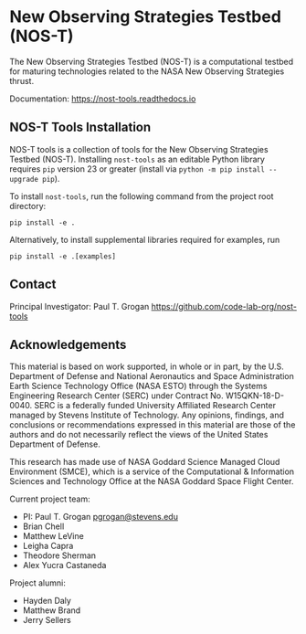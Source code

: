 # New Observing Strategies Testbed (NOS-T)

The New Observing Strategies Testbed (NOS-T) is a computational testbed for
maturing technologies related to the NASA New Observing Strategies thrust.

Documentation: https://nost-tools.readthedocs.io

## NOS-T Tools Installation

NOS-T tools is a collection of tools for the New Observing Strategies Testbed
(NOS-T). Installing `nost-tools` as an editable Python library requires `pip`
version 23 or greater (install via `python -m pip install --upgrade pip`).

To install `nost-tools`, run the following command from the project root
directory:

```
pip install -e .
```

Alternatively, to install supplemental libraries required for examples, run

```
pip install -e .[examples]
```

## Contact

Principal Investigator: Paul T. Grogan <https://github.com/code-lab-org/nost-tools>

## Acknowledgements

This material is based on work supported, in whole or in part, by the U.S.
Department of Defense and National Aeronautics and Space Administration Earth
Science Technology Office (NASA ESTO) through the Systems Engineering Research
Center (SERC) under Contract No. W15QKN-18-D-0040. SERC is a federally funded
University Affiliated Research Center managed by Stevens Institute of
Technology. Any opinions, findings, and conclusions or recommendations
expressed in this material are those of the authors and do not necessarily
reflect the views of the United States Department of Defense.

This research has made use of NASA Goddard Science Managed Cloud Environment (SMCE), which is a service of the Computational & Information Sciences and Technology Office at the NASA Goddard Space Flight Center.

Current project team:

- PI: Paul T. Grogan <pgrogan@stevens.edu>
- Brian Chell
- Matthew LeVine
- Leigha Capra
- Theodore Sherman
- Alex Yucra Castaneda

Project alumni:

- Hayden Daly
- Matthew Brand
- Jerry Sellers
